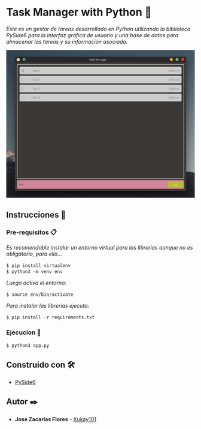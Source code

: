 # Task Manager with Python 📘

_Este es un gestor de tareas desarrollado en Python utilizando la biblioteca PySide6 para la interfaz gráfica de usuario y una base de datos para almacenar las tareas y su información asociada._

<p align="center"><img src='https://raw.githubusercontent.com/Xukay101/task-manager/master/screenshot.png' /></p>

## Instrucciones 🔧

### Pre-requisitos 📋

_Es recomendable instalar un entorno virtual para las librerias aunque no es obligatorio, para ello..._

```
$ pip install virtualenv
$ python3 -m venv env
```

_Luego activa el entorno:_
```
$ source env/bin/activate
```

_Para instalar las librerias ejecuta:_

```
$ pip install -r requirements.txt
```

### Ejecucion 🚀

```
$ python3 app.py
```

## Construido con 🛠️

* [PySide6](https://doc.qt.io/qtforpython/PySide6/QtWidgets/index.html) 

## Autor ✒️

* **Jose Zacarías Flores**  - [Xukay101](https://github.com/Xukay101)
